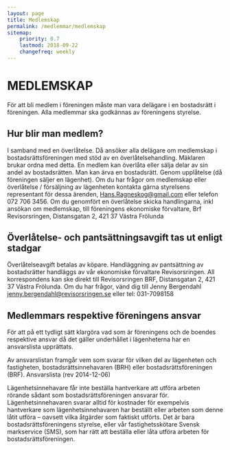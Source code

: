 ```yaml
---
layout: page
title: Medlemskap
permalink: /medlemmar/medlemskap
sitemap:
    priority: 0.7
    lastmod: 2018-09-22
    changefreq: weekly
---
```

# MEDLEMSKAP
För att bli medlem i föreningen måste man vara delägare i en bostadsrätt i föreningen. Alla medlemmar ska godkännas av föreningens styrelse.

## Hur blir man medlem?
I samband med en överlåtelse. Då ansöker alla delägare om medlemskap i bostadsrättsföreningen med stöd av en överlåtelsehandling. Mäklaren brukar ordna med detta.
En medlem kan överlåta eller sälja delar av sin andel av bostadsrätten.
Man kan ärva en bostadsrätt.
Genom upplåtelse (då föreningen säljer en lägenhet).
Om du har frågor om medlemskap eller överlåtelse / försäljning av lägenheten kontakta gärna styrelsens representant för dessa ärenden, Hans.Ragneskog@gmail.com eller telefon 072 706 3456. Om du genomfört en överlåtelse skicka handlingarna, inkl ansökan om medlemskap, till föreningens ekonomiske förvaltare,
Brf Revisorsringen, Distansgatan 2, 421 37 Västra Frölunda

## Överlåtelse- och pantsättningsavgift tas ut enligt stadgar
Överlåtelseavgift betalas av köpare.
Handläggning av pantsättning av bostadsrätter handläggs av vår ekonomiske förvaltare Revisorsringen.
All korrespondens kan ske direkt till Revisorsringen BRF, Distansgatan 2, 421 37 Västra Frölunda.
Om du har frågor, vänd dig till Jenny Bergendahl jenny.bergendahl@revisorsringen.se eller tel: 031-7098158

## Medlemmars respektive föreningens ansvar
För att på ett tydligt sätt klargöra vad som är föreningens och de boendes respektive ansvar då det gäller underhållet i lägenheterna har en ansvarslista upprättats.

Av ansvarslistan framgår vem som svarar för vilken del av lägenheten och fastigheten, bostadsrättsinnehavaren (BRH) eller bostadsrättsföreningen (BRF).
Ansvarslista (rev 2014-12-06)

Lägenhetsinnehavare får inte beställa hantverkare att utföra arbeten rörande sådant som bostadsrättsföreningen ansvarar för. Lägenhetsinnehavaren svarar alltid för kostnader för exempelvis hantverkare som lägenhetsinnehavaren har beställt eller arbeten som denne låtit utföra – oavsett vilka åtgärder som faktiskt utförts. Det är bara bostadsrättsföreningens styrelse, eller vår fastighetsskötare Svensk markservice (SMS), som har rätt att beställa eller låta utföra arbeten för bostadsrättsföreningen.